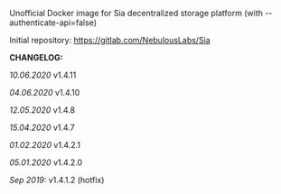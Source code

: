 Unofficial Docker image for Sia decentralized storage platform (with --authenticate-api=false)

Initial repository: https://gitlab.com/NebulousLabs/Sia

**CHANGELOG:**

*10.06.2020*
v1.4.11

*04.06.2020*
v1.4.10

*12.05.2020*
v1.4.8

*15.04.2020*
v1.4.7

*01.02.2020*
v1.4.2.1

*05.01.2020*
v1.4.2.0

*Sep 2019:*
v1.4.1.2 (hotfix)

